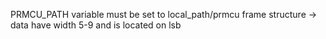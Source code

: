 PRMCU_PATH variable must be set to local_path/prmcu
frame structure -> data have width 5-9 and is located on lsb
